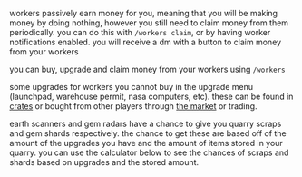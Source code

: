 <script>
  import DocsTemplate from "$lib/components/docs/DocsTemplate.svelte"
  import ItemModal from "$lib/components/docs/ItemModal.svelte"
  import Calculator from "./calculator.svelte"
  import DocsHeader from '$lib/components/docs/DocsHeader.svelte';
</script>

<DocsTemplate title='workers' />

workers passively earn money for you, meaning that you will be making money by doing nothing, however you still need to claim money from them periodically. you can do this with `/workers claim`, or by having worker notifications enabled. you will receive a dm with a button to claim money from your workers

<DocsHeader header='h2' text="buying workers" />

you can buy, upgrade and claim money from your workers using `/workers`

<DocsHeader header='h2' text="rare upgrades" />

some upgrades for workers you cannot buy in the upgrade menu (launchpad, warehouse permit, nasa computers, etc). these can be found in [crates](/docs/economy/items/crates?crate=workers) or bought from other players through [the market](/docs/economy/market) or trading.

<DocsHeader header='h2' text="special items" />

<ItemModal item="earth_scanner">earth scanners</ItemModal> and <ItemModal item="gem_radar">gem radars</ItemModal> have a chance to give you quarry scraps and gem shards respectively. the chance to get these are based off of the amount of the upgrades you have and the amount of items stored in your quarry. you can use the calculator below to see the chances of scraps and shards based on upgrades and the stored amount.

<Calculator />
